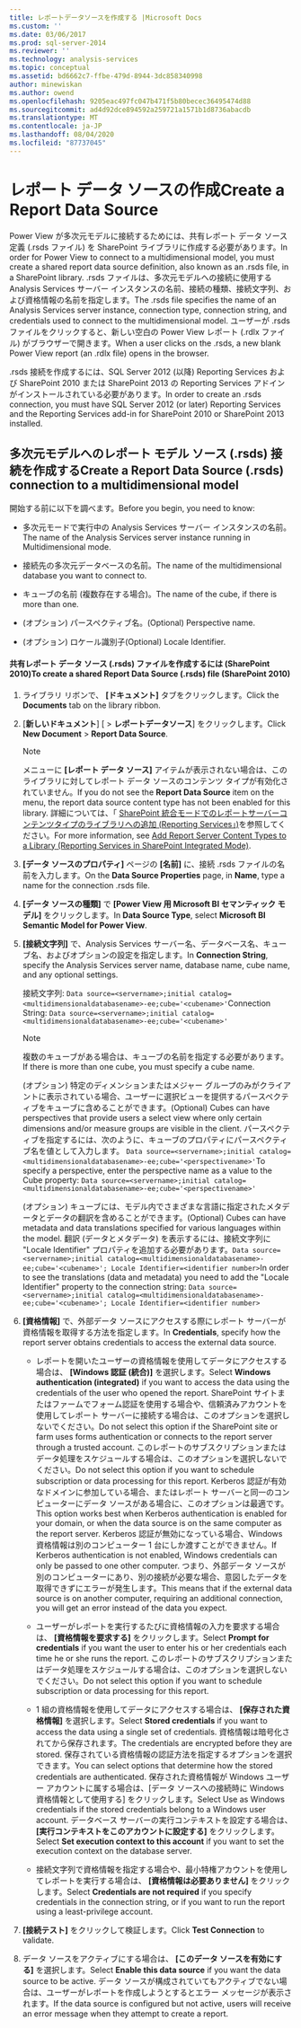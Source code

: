 ```yaml
---
title: レポートデータソースを作成する |Microsoft Docs
ms.custom: ''
ms.date: 03/06/2017
ms.prod: sql-server-2014
ms.reviewer: ''
ms.technology: analysis-services
ms.topic: conceptual
ms.assetid: bd6662c7-ffbe-479d-8944-3dc858340998
author: minewiskan
ms.author: owend
ms.openlocfilehash: 9205eac497fc047b471f5b80becec36495474d88
ms.sourcegitcommit: ad4d92dce894592a259721a1571b1d8736abacdb
ms.translationtype: MT
ms.contentlocale: ja-JP
ms.lasthandoff: 08/04/2020
ms.locfileid: "87737045"
---
```

# <a name="create-a-report-data-source"></a><span data-ttu-id="2dab7-102">レポート データ ソースの作成</span><span class="sxs-lookup"><span data-stu-id="2dab7-102">Create a Report Data Source</span></span>
  <span data-ttu-id="2dab7-103">Power View が多次元モデルに接続するためには、共有レポート データ ソース定義 (.rsds ファイル) を SharePoint ライブラリに作成する必要があります。</span><span class="sxs-lookup"><span data-stu-id="2dab7-103">In order for Power View to connect to a multidimensional model, you must create a shared report data source definition, also known as an .rsds file, in a SharePoint library.</span></span> <span data-ttu-id="2dab7-104">.rsds ファイルは、多次元モデルへの接続に使用する Analysis Services サーバー インスタンスの名前、接続の種類、接続文字列、および資格情報の名前を指定します。</span><span class="sxs-lookup"><span data-stu-id="2dab7-104">The .rsds file specifies the name of an Analysis Services server instance, connection type, connection string, and credentials used to connect to the multidimensional model.</span></span> <span data-ttu-id="2dab7-105">ユーザーが .rsds ファイルをクリックすると、新しい空白の Power View レポート (.rdlx ファイル) がブラウザーで開きます。</span><span class="sxs-lookup"><span data-stu-id="2dab7-105">When a user clicks on the .rsds, a new blank Power View report (an .rdlx file) opens in the browser.</span></span>  
  
 <span data-ttu-id="2dab7-106">.rsds 接続を作成するには、SQL Server 2012 (以降) Reporting Services および SharePoint 2010 または SharePoint 2013 の Reporting Services アドインがインストールされている必要があります。</span><span class="sxs-lookup"><span data-stu-id="2dab7-106">In order to create an .rsds connection, you must have SQL Server 2012 (or later) Reporting Services and the Reporting Services add-in for SharePoint 2010 or SharePoint 2013 installed.</span></span>  
  
## <a name="create-a-report-data-source-rsds-connection-to-a-multidimensional-model"></a><span data-ttu-id="2dab7-107">多次元モデルへのレポート モデル ソース (.rsds) 接続を作成する</span><span class="sxs-lookup"><span data-stu-id="2dab7-107">Create a Report Data Source (.rsds) connection to a multidimensional model</span></span>  
 <span data-ttu-id="2dab7-108">開始する前に以下を調べます。</span><span class="sxs-lookup"><span data-stu-id="2dab7-108">Before you begin, you need to know:</span></span>  
  
-   <span data-ttu-id="2dab7-109">多次元モードで実行中の Analysis Services サーバー インスタンスの名前。</span><span class="sxs-lookup"><span data-stu-id="2dab7-109">The name of the Analysis Services server instance running in Multidimensional mode.</span></span>  
  
-   <span data-ttu-id="2dab7-110">接続先の多次元データベースの名前。</span><span class="sxs-lookup"><span data-stu-id="2dab7-110">The name of the multidimensional database you want to connect to.</span></span>  
  
-   <span data-ttu-id="2dab7-111">キューブの名前 (複数存在する場合)。</span><span class="sxs-lookup"><span data-stu-id="2dab7-111">The name of the cube, if there is more than one.</span></span>  
  
-   <span data-ttu-id="2dab7-112">(オプション) パースペクティブ名。</span><span class="sxs-lookup"><span data-stu-id="2dab7-112">(Optional) Perspective name.</span></span>  
  
-   <span data-ttu-id="2dab7-113">(オプション) ロケール識別子</span><span class="sxs-lookup"><span data-stu-id="2dab7-113">(Optional) Locale Identifier.</span></span>  
  
#### <a name="to-create-a-shared-report-data-source-rsds-file-sharepoint-2010"></a><span data-ttu-id="2dab7-114">共有レポート データ ソース (.rsds) ファイルを作成するには (SharePoint 2010)</span><span class="sxs-lookup"><span data-stu-id="2dab7-114">To create a shared Report Data Source (.rsds) file (SharePoint 2010)</span></span>  
  
1.  <span data-ttu-id="2dab7-115">ライブラリ リボンで、 **[ドキュメント]** タブをクリックします。</span><span class="sxs-lookup"><span data-stu-id="2dab7-115">Click the **Documents** tab on the library ribbon.</span></span>  
  
2.  <span data-ttu-id="2dab7-116">[**新しいドキュメント**] [  >  **レポートデータソース**] をクリックします。</span><span class="sxs-lookup"><span data-stu-id="2dab7-116">Click **New Document** > **Report Data Source**.</span></span>  
  
    > [!NOTE]  
    >  <span data-ttu-id="2dab7-117">メニューに **[レポート データ ソース]** アイテムが表示されない場合は、このライブラリに対してレポート データ ソースのコンテンツ タイプが有効化されていません。</span><span class="sxs-lookup"><span data-stu-id="2dab7-117">If you do not see the **Report Data Source** item on the menu, the report data source content type has not been enabled for this library.</span></span> <span data-ttu-id="2dab7-118">詳細については、「 [SharePoint 統合モードでのレポートサーバーコンテンツタイプのライブラリへの追加 &#40;Reporting Services」&#41;](../../reporting-services/add-reporting-services-content-types-to-a-sharepoint-library.md)を参照してください。</span><span class="sxs-lookup"><span data-stu-id="2dab7-118">For more information, see [Add Report Server Content Types to a Library &#40;Reporting Services in SharePoint Integrated Mode&#41;](../../reporting-services/add-reporting-services-content-types-to-a-sharepoint-library.md).</span></span>  
  
3.  <span data-ttu-id="2dab7-119">**[データ ソースのプロパティ]** ページの **[名前]** に、接続 .rsds ファイルの名前を入力します。</span><span class="sxs-lookup"><span data-stu-id="2dab7-119">On the **Data Source Properties** page, in **Name**, type a name for the connection .rsds file.</span></span>  
  
4.  <span data-ttu-id="2dab7-120">**[データ ソースの種類]** で **[Power View 用 Microsoft BI セマンティック モデル]** をクリックします。</span><span class="sxs-lookup"><span data-stu-id="2dab7-120">In **Data Source Type**, select **Microsoft BI Semantic Model for Power View**.</span></span>  
  
5.  <span data-ttu-id="2dab7-121">**[接続文字列]** で、Analysis Services サーバー名、データベース名、キューブ名、およびオプションの設定を指定します。</span><span class="sxs-lookup"><span data-stu-id="2dab7-121">In **Connection String**, specify the Analysis Services server name, database name, cube name, and any optional settings.</span></span>  
  
     <span data-ttu-id="2dab7-122">接続文字列: `Data source=<servername>;initial catalog=<multidimensionaldatabasename>-ee;cube='<cubename>'`</span><span class="sxs-lookup"><span data-stu-id="2dab7-122">Connection String: `Data source=<servername>;initial catalog=<multidimensionaldatabasename>-ee;cube='<cubename>'`</span></span>  
  
    > [!NOTE]  
    >  <span data-ttu-id="2dab7-123">複数のキューブがある場合は、キューブの名前を指定する必要があります。</span><span class="sxs-lookup"><span data-stu-id="2dab7-123">If there is more than one cube, you must specify a cube name.</span></span>  
  
     <span data-ttu-id="2dab7-124">(オプション) 特定のディメンションまたはメジャー グループのみがクライアントに表示されている場合、ユーザーに選択ビューを提供するパースペクティブをキューブに含めることができます。</span><span class="sxs-lookup"><span data-stu-id="2dab7-124">(Optional) Cubes can have perspectives that provide users a select view where only certain dimensions and/or measure groups are visible in the client.</span></span> <span data-ttu-id="2dab7-125">パースペクティブを指定するには、次のように、キューブのプロパティにパースペクティブ名を値として入力します。 `Data source=<servername>;initial catalog=<multidimensionaldatabasename>-ee;cube='<perspectivename>'`</span><span class="sxs-lookup"><span data-stu-id="2dab7-125">To specify a perspective, enter the perspective name as a value to the Cube property: `Data source=<servername>;initial catalog=<multidimensionaldatabasename>-ee;cube='<perspectivename>'`</span></span>  
  
     <span data-ttu-id="2dab7-126">(オプション) キューブには、モデル内でさまざまな言語に指定されたメタデータとデータの翻訳を含めることができます。</span><span class="sxs-lookup"><span data-stu-id="2dab7-126">(Optional) Cubes can have metadata and data translations specified for various languages within the model.</span></span> <span data-ttu-id="2dab7-127">翻訳 (データとメタデータ) を表示するには、接続文字列に "Locale Identifier" プロパティを追加する必要があります。`Data source=<servername>;initial catalog=<multidimensionaldatabasename>-ee;cube='<cubename>'; Locale Identifier=<identifier number>`</span><span class="sxs-lookup"><span data-stu-id="2dab7-127">In order to see the translations (data and metadata) you need to add the "Locale Identifier" property to the connection string: `Data source=<servername>;initial catalog=<multidimensionaldatabasename>-ee;cube='<cubename>'; Locale Identifier=<identifier number>`</span></span>  
  
6.  <span data-ttu-id="2dab7-128">**[資格情報]** で、外部データ ソースにアクセスする際にレポート サーバーが資格情報を取得する方法を指定します。</span><span class="sxs-lookup"><span data-stu-id="2dab7-128">In **Credentials**, specify how the report server obtains credentials to access the external data source.</span></span>  
  
    -   <span data-ttu-id="2dab7-129">レポートを開いたユーザーの資格情報を使用してデータにアクセスする場合は、 **[Windows 認証 (統合)]** を選択します。</span><span class="sxs-lookup"><span data-stu-id="2dab7-129">Select **Windows authentication (integrated)** if you want to access the data using the credentials of the user who opened the report.</span></span> <span data-ttu-id="2dab7-130">SharePoint サイトまたはファームでフォーム認証を使用する場合や、信頼済みアカウントを使用してレポート サーバーに接続する場合は、このオプションを選択しないでください。</span><span class="sxs-lookup"><span data-stu-id="2dab7-130">Do not select this option if the SharePoint site or farm uses forms authentication or connects to the report server through a trusted account.</span></span> <span data-ttu-id="2dab7-131">このレポートのサブスクリプションまたはデータ処理をスケジュールする場合は、このオプションを選択しないでください。</span><span class="sxs-lookup"><span data-stu-id="2dab7-131">Do not select this option if you want to schedule subscription or data processing for this report.</span></span> <span data-ttu-id="2dab7-132">Kerberos 認証が有効なドメインに参加している場合、またはレポート サーバーと同一のコンピューターにデータ ソースがある場合に、このオプションは最適です。</span><span class="sxs-lookup"><span data-stu-id="2dab7-132">This option works best when Kerberos authentication is enabled for your domain, or when the data source is on the same computer as the report server.</span></span> <span data-ttu-id="2dab7-133">Kerberos 認証が無効になっている場合、Windows 資格情報は別のコンピューター 1 台にしか渡すことができません。</span><span class="sxs-lookup"><span data-stu-id="2dab7-133">If Kerberos authentication is not enabled, Windows credentials can only be passed to one other computer.</span></span> <span data-ttu-id="2dab7-134">つまり、外部データ ソースが別のコンピューターにあり、別の接続が必要な場合、意図したデータを取得できずにエラーが発生します。</span><span class="sxs-lookup"><span data-stu-id="2dab7-134">This means that if the external data source is on another computer, requiring an additional connection, you will get an error instead of the data you expect.</span></span>  
  
    -   <span data-ttu-id="2dab7-135">ユーザーがレポートを実行するたびに資格情報の入力を要求する場合は、 **[資格情報を要求する]** をクリックします。</span><span class="sxs-lookup"><span data-stu-id="2dab7-135">Select **Prompt for credentials** if you want the user to enter his or her credentials each time he or she runs the report.</span></span> <span data-ttu-id="2dab7-136">このレポートのサブスクリプションまたはデータ処理をスケジュールする場合は、このオプションを選択しないでください。</span><span class="sxs-lookup"><span data-stu-id="2dab7-136">Do not select this option if you want to schedule subscription or data processing for this report.</span></span>  
  
    -   <span data-ttu-id="2dab7-137">1 組の資格情報を使用してデータにアクセスする場合は、 **[保存された資格情報]** を選択します。</span><span class="sxs-lookup"><span data-stu-id="2dab7-137">Select **Stored credentials** if you want to access the data using a single set of credentials.</span></span> <span data-ttu-id="2dab7-138">資格情報は暗号化されてから保存されます。</span><span class="sxs-lookup"><span data-stu-id="2dab7-138">The credentials are encrypted before they are stored.</span></span> <span data-ttu-id="2dab7-139">保存されている資格情報の認証方法を指定するオプションを選択できます。</span><span class="sxs-lookup"><span data-stu-id="2dab7-139">You can select options that determine how the stored credentials are authenticated.</span></span> <span data-ttu-id="2dab7-140">保存された資格情報が Windows ユーザー アカウントに属する場合は、[データ ソースへの接続時に Windows 資格情報として使用する] をクリックします。</span><span class="sxs-lookup"><span data-stu-id="2dab7-140">Select Use as Windows credentials if the stored credentials belong to a Windows user account.</span></span> <span data-ttu-id="2dab7-141">データベース サーバーの実行コンテキストを設定する場合は、 **[実行コンテキストをこのアカウントに設定する]** をクリックします。</span><span class="sxs-lookup"><span data-stu-id="2dab7-141">Select **Set execution context to this account** if you want to set the execution context on the database server.</span></span>  
  
    -   <span data-ttu-id="2dab7-142">接続文字列で資格情報を指定する場合や、最小特権アカウントを使用してレポートを実行する場合は、 **[資格情報は必要ありません]** をクリックします。</span><span class="sxs-lookup"><span data-stu-id="2dab7-142">Select **Credentials are not required** if you specify credentials in the connection string, or if you want to run the report using a least-privilege account.</span></span>  
  
7.  <span data-ttu-id="2dab7-143">**[接続テスト]** をクリックして検証します。</span><span class="sxs-lookup"><span data-stu-id="2dab7-143">Click **Test Connection** to validate.</span></span>  
  
8.  <span data-ttu-id="2dab7-144">データ ソースをアクティブにする場合は、 **[このデータ ソースを有効にする]** を選択します。</span><span class="sxs-lookup"><span data-stu-id="2dab7-144">Select **Enable this data source** if you want the data source to be active.</span></span> <span data-ttu-id="2dab7-145">データ ソースが構成されていてもアクティブでない場合は、ユーザーがレポートを作成しようとするとエラー メッセージが表示されます。</span><span class="sxs-lookup"><span data-stu-id="2dab7-145">If the data source is configured but not active, users will receive an error message when they attempt to create a report.</span></span>  
  
  
